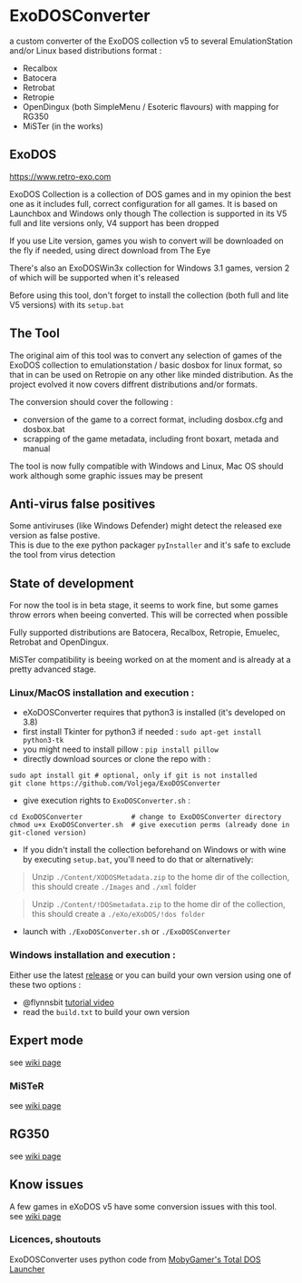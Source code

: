 # ExoDOSConverter

a custom converter of the ExoDOS collection v5 to several EmulationStation and/or Linux based distributions format : 
 - Recalbox
 - Batocera
 - Retrobat
 - Retropie
 - OpenDingux (both SimpleMenu / Esoteric flavours) with mapping for RG350
 - MiSTer (in the works)

## ExoDOS

https://www.retro-exo.com

ExoDOS Collection is a collection of DOS games and in my opinion the best one as it includes full, correct configuration for all games.
It is based on Launchbox and Windows only though
The collection is supported in its V5 full and lite versions only, V4 support has been dropped

If you use Lite version, games you wish to convert will be downloaded on the fly if needed, using direct download from The Eye

There's also an ExoDOSWin3x collection for Windows 3.1 games, version 2 of which will be supported when it's released

Before using this tool, don't forget to install the collection (both full and lite V5 versions) with its `setup.bat`

## The Tool

The original aim of this tool was to convert any selection of games of the ExoDOS collection to emulationstation / basic dosbox for linux format, so that in can be used on Retropie on any other like minded distribution.
As the project evolved it now covers diffrent distributions and/or formats. 

The conversion should cover the following :
 - conversion of the game to a correct format, including dosbox.cfg and dosbox.bat
 - scrapping of the game metadata, including front boxart, metada and manual

The tool is now fully compatible with Windows and Linux, Mac OS should work although some graphic issues may be present

## Anti-virus false positives

Some antiviruses (like Windows Defender) might detect the released exe version as false postive.  
This is due to the exe python packager `pyInstaller` and it's safe to exclude the tool from virus detection 

## State of development

For now the tool is in beta stage, it seems to work fine, but some games throw errors when beeing converted.
This will be corrected when possible

Fully supported distributions are Batocera, Recalbox, Retropie, Emuelec, Retrobat and OpenDingux.

MiSTer compatibility is beeing worked on at the moment and is already at a pretty advanced stage.

### Linux/MacOS installation and execution :
- eXoDOSConverter requires that python3 is installed (it's developed on 3.8)
- first install Tkinter for python3 if needed : `sudo apt-get install python3-tk`
- you might need to install pillow : `pip install pillow`
- directly download sources or clone the repo with :
 ```
 sudo apt install git # optional, only if git is not installed
 git clone https://github.com/Voljega/ExoDOSConverter
 ```
- give execution rights to `ExoDOSConverter.sh` :
```
cd ExoDOSConverter            # change to ExoDOSConverter directory
chmod u+x ExoDOSConverter.sh  # give execution perms (already done in git-cloned version)
```
- If you didn't install the collection beforehand on Windows or with wine by executing `setup.bat`, you'll need to do that or  alternatively:
>Unzip `./Content/XODOSMetadata.zip` to the home dir of the collection, this should create `./Images` and `./xml` folder

>Unzip `./Content/!DOSmetadata.zip` to the home dir of the collection, this should create a `./eXo/eXoDOS/!dos folder`

- launch with `./ExoDOSConverter.sh` or `./ExoDOSConverter`

### Windows installation and execution :

Either use the latest [release](https://github.com/Voljega/ExoDOSConverter/releases) or you can build your own version using one of these two options :
- @flynnsbit [tutorial video](https://www.youtube.com/watch?v=wW2yhrw9Jp0&lc=UgzkMKahMRjhABX4FhN4AaABAg)
- read the `build.txt` to build your own version

## Expert mode

see [wiki page](https://github.com/Voljega/ExoDOSConverter/wiki/Expert-mode)

### MiSTeR

see [wiki page](https://github.com/Voljega/ExoDOSConverter/wiki/MiSTeR-AO486-support)

## RG350

see [wiki page](https://github.com/Voljega/ExoDOSConverter/wiki/RG350-support)

## Know issues

A few games in eXoDOS v5 have some conversion issues with this tool.  
see [wiki page](https://github.com/Voljega/ExoDOSConverter/wiki/Known-issues)
  
  
### Licences, shoutouts

ExoDOSConverter uses python code from [MobyGamer's Total DOS Launcher](https://github.com/MobyGamer/total-dos-launcher)